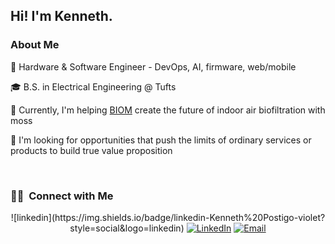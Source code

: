 <h2> Hi! I'm Kenneth. </h2>

<h3> About Me </h3>

🤔 Hardware & Software Engineer - DevOps, AI, firmware, web/mobile

🎓 B.S. in Electrical Engineering @ Tufts

🌱 Currently, I'm helping [BIOM](https://biom.bio/) create the future of indoor air biofiltration with moss

💼 I'm looking for opportunities that push the limits of ordinary services or products to build true value proposition

<br/>

<h3> 🤝🏻  Connect with Me </h3>

<p align="center">
![linkedin](https://img.shields.io/badge/linkedin-Kenneth%20Postigo-violet?style=social&logo=linkedin)
<a href="https://www.linkedin.com/in/kennethpostigo/"><img alt="LinkedIn" src="https://img.shields.io/badge/LinkedIn-Kenneth%20Postigo-orange?style=flat-square&logo=linkedin"></a>
<a href="postigo.kura@gmail.com"><img alt="Email" src="https://img.shields.io/badge/Email-postigo.kura@gmail.com-orange?style=flat-square&logo=gmail"></a>
</p>
